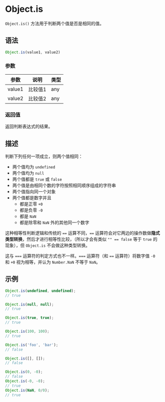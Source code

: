 # Object.is

`Object.is()` 方法用于判断两个值是否是相同的值。

## 语法

```js
Object.is(value1, value2)
```

### 参数

| 参数   | 说明    | 类型 |
| ------ | ------- | ---- |
| value1 | 比较值1 | any  |
| value2 | 比较值2 | any  |

### 返回值

返回判断表达式的结果。

## 描述

判断下列任何一项成立，则两个值相同：

* 两个值均为 `undefined`
* 两个值均为 `null`
* 两个值都是 `true` 或 `false`
* 两个值是由相同个数的字符按照相同顺序组成的字符串
* 两个值指向同一个对象
* 两个值都是数字并且
  * 都是正零 `+0`
  * 都是负零 `-0`
  * 都是 `NaN`
  * 都是除零和 `NaN` 外的其他同一个数字

这种相等性判断逻辑和传统的 `==` 运算不同，`==` 运算符会对它两边的操作数做**隐式类型转换**，然后才进行相等性比较，（所以才会有类似 `"" == false` 等于 `true` 的现象），但 `Object.is` 不会做这种类型转换。

这与 `===` 运算符的判定方式也不一样。`===` 运算符（和 `==` 运算符）将数字值 `-0` 和 `+0` 视为相等，并认为 `Number.NaN` 不等于 `NaN`。

## 示例

```js
Object.is(undefined, undefined);
// true

Object.is(null, null);
// true

Object.is(true, true);
// true

Object.is(100, 100);
// true

Object.is('foo', 'bar');
// false

Object.is([], []);
// false

Object.is(0, -0);
// false
Object.is(-0, -0);
// true
Object.is(NaN, 0/0);
// true
```

